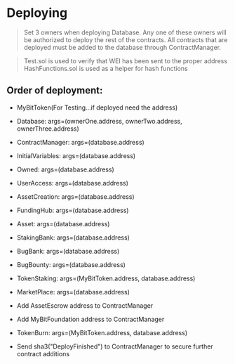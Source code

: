 # Deploying 
> Set 3 owners when deploying Database. Any one of these owners will be authorized to deploy the rest of the contracts. All contracts that are deployed must be added to the database through ContractManager.

> Test.sol is used to verify that WEI has been sent to the proper address 
> HashFunctions.sol is used as a helper for hash functions
## Order of deployment:

* MyBitToken(For Testing...if deployed need the address)

* Database: args=(ownerOne.address, ownerTwo.address, ownerThree.address)

* ContractManager: args=(database.address)

* InitialVariables: args=(database.address)

* Owned: args=(database.address)

* UserAccess: args=(database.address)

* AssetCreation: args=(database.address)

* FundingHub: args=(database.address)

* Asset: args=(database.address)

* StakingBank: args=(database.address)

* BugBank: args=(database.address)

* BugBounty: args=(database.address)

* TokenStaking: args=(MyBitToken.address, database.address)

* MarketPlace: args=(database.address)

* Add AssetEscrow address to ContractManager

* Add MyBitFoundation address to ContractManager 

* TokenBurn: args=(MyBitToken.address, database.address)

* Send sha3("DeployFinished") to ContractManager to secure further contract additions






